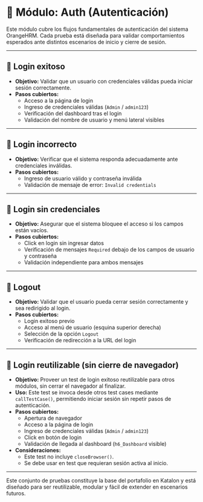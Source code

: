 # 📂 Módulo: Auth (Autenticación)

Este módulo cubre los flujos fundamentales de autenticación del sistema OrangeHRM. Cada prueba está diseñada para validar comportamientos esperados ante distintos escenarios de inicio y cierre de sesión.

---

## 🔹 Login exitoso

- **Objetivo:** Validar que un usuario con credenciales válidas pueda iniciar sesión correctamente.
- **Pasos cubiertos:**
  - Acceso a la página de login
  - Ingreso de credenciales válidas (`Admin` / `admin123`)
  - Verificación del dashboard tras el login
  - Validación del nombre de usuario y menú lateral visibles

---

## 🔹 Login incorrecto

- **Objetivo:** Verificar que el sistema responda adecuadamente ante credenciales inválidas.
- **Pasos cubiertos:**
  - Ingreso de usuario válido y contraseña inválida
  - Validación de mensaje de error: `Invalid credentials`

---

## 🔹 Login sin credenciales

- **Objetivo:** Asegurar que el sistema bloquee el acceso si los campos están vacíos.
- **Pasos cubiertos:**
  - Click en login sin ingresar datos
  - Verificación de mensajes `Required` debajo de los campos de usuario y contraseña
  - Validación independiente para ambos mensajes

---

## 🔹 Logout

- **Objetivo:** Validar que el usuario pueda cerrar sesión correctamente y sea redirigido al login.
- **Pasos cubiertos:**
  - Login exitoso previo
  - Acceso al menú de usuario (esquina superior derecha)
  - Selección de la opción `Logout`
  - Verificación de redirección a la URL del login

---

## 🔹 Login reutilizable (sin cierre de navegador)

- **Objetivo:** Proveer un test de login exitoso reutilizable para otros módulos, sin cerrar el navegador al finalizar.
- **Uso:** Este test se invoca desde otros test cases mediante `callTestCase()`, permitiendo iniciar sesión sin repetir pasos de autenticación.
- **Pasos cubiertos:**
  - Apertura de navegador
  - Acceso a la página de login
  - Ingreso de credenciales válidas (`Admin` / `admin123`)
  - Click en botón de login
  - Validación de llegada al dashboard (`h6_Dashboard` visible)
- **Consideraciones:**
  - Este test no incluye `closeBrowser()`.
  - Se debe usar en test que requieran sesión activa al inicio.

---

Este conjunto de pruebas constituye la base del portafolio en Katalon y está diseñado para ser reutilizable, modular y fácil de extender en escenarios futuros.
